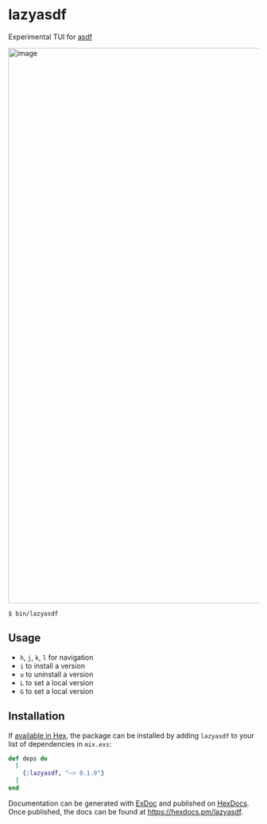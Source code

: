 # lazyasdf

Experimental TUI for [asdf](https://asdf-vm.com/)


<img width="1115" alt="image" src="https://user-images.githubusercontent.com/5523984/222877102-f76cb0cf-4f05-4b93-8db0-636cc8e6494d.png">

```
$ bin/lazyasdf
```

## Usage

- `h`, `j`, `k`, `l` for navigation
- `i` to install a version
- `u` to uninstall a version
- `L` to set a local version
- `G` to set a local version

## Installation

If [available in Hex](https://hex.pm/docs/publish), the package can be installed
by adding `lazyasdf` to your list of dependencies in `mix.exs`:

```elixir
def deps do
  [
    {:lazyasdf, "~> 0.1.0"}
  ]
end
```

Documentation can be generated with [ExDoc](https://github.com/elixir-lang/ex_doc)
and published on [HexDocs](https://hexdocs.pm). Once published, the docs can
be found at <https://hexdocs.pm/lazyasdf>.

